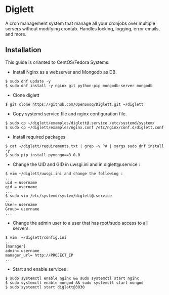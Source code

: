 # Diglett
A cron management system that manage all your cronjobs over multiple servers without modifying crontab. Handles locking, logging, error emails, and more.


Installation
--------------------
This guide is orianted to CentOS/Fedora Systems.

- Install Nginx as a webserver and Mongodb as DB.
```
$ sudo dnf update -y
$ sudo dnf install -y nginx git python-pip mongodb-server mongodb
```

- Clone diglett
```
$ git clone https://github.com/OpenSooq/Diglett.git ~/diglett
```
- Copy systemd service file and nginx configuration file.
```
$ sudo cp ~/diglett/examples/diglett@.service /etc/systemd/system/
$ sudo cp ~/diglett/examples/nginx.conf /etc/nginx/conf.d/diglett.conf
```
- Install required packages
```
$ cat ~/diglett/requirements.txt | grep -v ^# | xargs sudo dnf install -y
$ sudo pip install pymongo==3.0.0
```

- Change the UID and GID in uwsgi.ini and in diglett@.service :
```
$ vim ~/diglett/uwsgi.ini and change the following :
...
uid = username
gid = username
...
$ sudo vim /etc/systemd/system/diglett@.service
...
User= username
Group= username
...
```
- Change the admin user to a user that has root/sudo access to all servers.
```
$ vim  ~/diglett/config.ini
...
[manager]
admin= username
manager_url= http://PROJECT_IP
...
```

- Start and enable services :
```
$ sudo systemctl enable nginx && sudo systemctl start nginx
$ sudo systemctl enable mongod && sudo systemctl start mongod
$ sudo systemctl start diglett@3030
```
